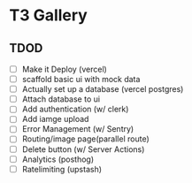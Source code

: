 # T3 Gallery

## TDOD

- [ ] Make it Deploy (vercel)
- [ ] scaffold basic ui with mock data
- [ ] Actually set up a database (vercel postgres)
- [ ] Attach database to ui
- [ ] Add authentication (w/ clerk)
- [ ] Add iamge upload
- [ ] Error Management (w/ Sentry)
- [ ] Routing/image page(parallel route)
- [ ] Delete button (w/ Server Actions)
- [ ] Analytics (posthog)
- [ ] Ratelimiting (upstash)
